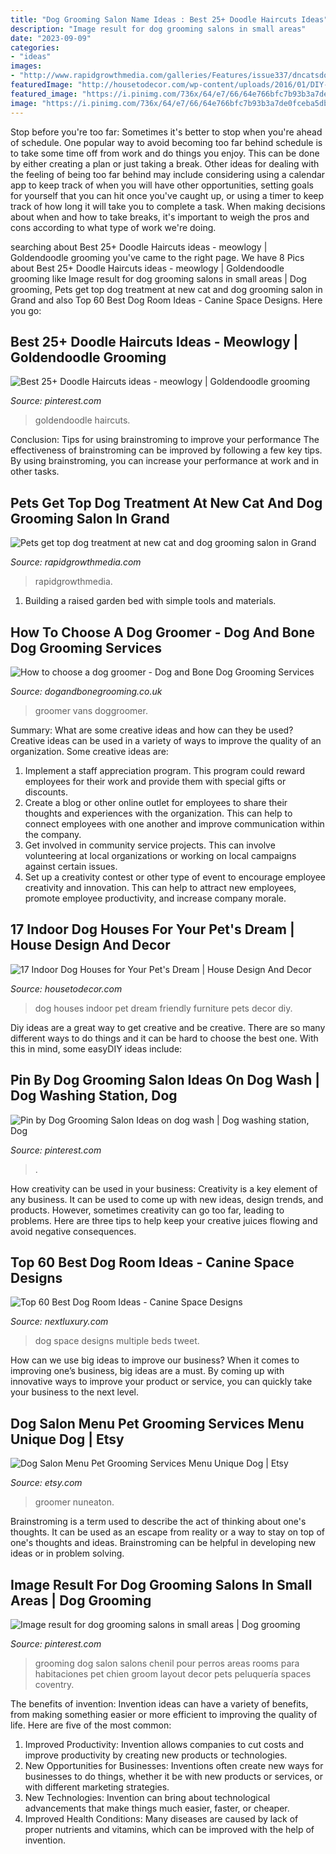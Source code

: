 ```yaml
---
title: "Dog Grooming Salon Name Ideas : Best 25+ Doodle Haircuts Ideas"
description: "Image result for dog grooming salons in small areas"
date: "2023-09-09"
categories:
- "ideas"
images:
- "http://www.rapidgrowthmedia.com/galleries/Features/issue337/dncatsdogs13.jpg?s=f"
featuredImage: "http://housetodecor.com/wp-content/uploads/2016/01/DIY-simple-dog-house-corner.jpg"
featured_image: "https://i.pinimg.com/736x/64/e7/66/64e766bfc7b93b3a7de0fceba5db6c14.jpg"
image: "https://i.pinimg.com/736x/64/e7/66/64e766bfc7b93b3a7de0fceba5db6c14.jpg"
---
```



Stop before you're too far: Sometimes it's better to stop when you're ahead of schedule.
One popular way to avoid becoming too far behind schedule is to take some time off from work and do things you enjoy. This can be done by either creating a plan or just taking a break. Other ideas for dealing with the feeling of being too far behind may include considering using a calendar app to keep track of when you will have other opportunities, setting goals for yourself that you can hit once you've caught up, or using a timer to keep track of how long it will take you to complete a task. When making decisions about when and how to take breaks, it's important to weigh the pros and cons according to what type of work we're doing.

	

		
searching about Best 25+ Doodle Haircuts ideas - meowlogy | Goldendoodle grooming you've came to the right page. We have 8 Pics about Best 25+ Doodle Haircuts ideas - meowlogy | Goldendoodle grooming like Image result for dog grooming salons in small areas | Dog grooming, Pets get top dog treatment at new cat and dog grooming salon in Grand and also Top 60 Best Dog Room Ideas - Canine Space Designs. Here you go:
		
    
## Best 25+ Doodle Haircuts Ideas - Meowlogy | Goldendoodle Grooming

<img loading=lazy src="https://i.pinimg.com/736x/92/b8/fc/92b8fcb54ff65c7dd696f92a84cafd83.jpg" onerror="this.onerror=null;this.src='https://tse3.mm.bing.net/th?id=OIP.WF7AljmWIESs2Ayf4Y0W7gHaJ3&amp;pid=15.1';" alt="Best 25+ Doodle Haircuts ideas - meowlogy | Goldendoodle grooming">

_Source: pinterest.com_

>goldendoodle haircuts. 

	

Conclusion: Tips for using brainstroming to improve your performance
The effectiveness of brainstroming can be improved by following a few key tips. By using brainstroming, you can increase your performance at work and in other tasks.

    
## Pets Get Top Dog Treatment At New Cat And Dog Grooming Salon In Grand

<img loading=lazy src="http://www.rapidgrowthmedia.com/galleries/Features/issue337/dncatsdogs13.jpg?s=f" onerror="this.onerror=null;this.src='https://tse3.mm.bing.net/th?id=OIP.b0rNQTUBp4gH7uN9LP47zQHaFj&amp;pid=15.1';" alt="Pets get top dog treatment at new cat and dog grooming salon in Grand">

_Source: rapidgrowthmedia.com_

>rapidgrowthmedia. 

	

1. Building a raised garden bed with simple tools and materials.

    
## How To Choose A Dog Groomer - Dog And Bone Dog Grooming Services

<img loading=lazy src="https://dogandbonegrooming.co.uk/wp-content/uploads/2014/06/mobile-in-mind.jpg" onerror="this.onerror=null;this.src='https://tse4.mm.bing.net/th?id=OIP.9zGEWzRYeU0ag8tFSSssrQAAAA&amp;pid=15.1';" alt="How to choose a dog groomer - Dog and Bone Dog Grooming Services">

_Source: dogandbonegrooming.co.uk_

>groomer vans doggroomer. 

	

Summary: What are some creative ideas and how can they be used?
Creative ideas can be used in a variety of ways to improve the quality of an organization. Some creative ideas are:
1. Implement a staff appreciation program. This program could reward employees for their work and provide them with special gifts or discounts.
2. Create a blog or other online outlet for employees to share their thoughts and experiences with the organization. This can help to connect employees with one another and improve communication within the company.
3. Get involved in community service projects. This can involve volunteering at local organizations or working on local campaigns against certain issues.
4. Set up a creativity contest or other type of event to encourage employee creativity and innovation. This can help to attract new employees, promote employee productivity, and increase company morale.

    
## 17 Indoor Dog Houses For Your Pet&#039;s Dream | House Design And Decor

<img loading=lazy src="http://housetodecor.com/wp-content/uploads/2016/01/DIY-simple-dog-house-corner.jpg" onerror="this.onerror=null;this.src='https://tse3.mm.bing.net/th?id=OIP.MJUrgzCwH6SVdQErt83zXgHaJ4&amp;pid=15.1';" alt="17 Indoor Dog Houses for Your Pet&#039;s Dream | House Design And Decor">

_Source: housetodecor.com_

>dog houses indoor pet dream friendly furniture pets decor diy. 

	

Diy ideas are a great way to get creative and be creative. There are so many different ways to do things and it can be hard to choose the best one. With this in mind, some easyDIY ideas include:

    
## Pin By Dog Grooming Salon Ideas On Dog Wash | Dog Washing Station, Dog

<img loading=lazy src="https://i.pinimg.com/736x/64/e7/66/64e766bfc7b93b3a7de0fceba5db6c14.jpg" onerror="this.onerror=null;this.src='https://tse2.mm.bing.net/th?id=OIP.nvhXQ6RHKGnDH2QJaVIQ4AHaLH&amp;pid=15.1';" alt="Pin by Dog Grooming Salon Ideas on dog wash | Dog washing station, Dog">

_Source: pinterest.com_

>. 

	

How creativity can be used in your business:
Creativity is a key element of any business. It can be used to come up with new ideas, design trends, and products. However, sometimes creativity can go too far, leading to problems. Here are three tips to help keep your creative juices flowing and avoid negative consequences.

    
## Top 60 Best Dog Room Ideas - Canine Space Designs

<img loading=lazy src="http://nextluxury.com/wp-content/uploads/multiple-dog-beds-dog-room-ideas.jpg" onerror="this.onerror=null;this.src='https://tse4.mm.bing.net/th?id=OIP.UTg-xrs1v1hcw7OdMGCPAAAAAA&amp;pid=15.1';" alt="Top 60 Best Dog Room Ideas - Canine Space Designs">

_Source: nextluxury.com_

>dog space designs multiple beds tweet. 

	

How can we use big ideas to improve our business?
When it comes to improving one’s business, big ideas are a must. By coming up with innovative ways to improve your product or service, you can quickly take your business to the next level.

    
## Dog Salon Menu Pet Grooming Services Menu Unique Dog | Etsy

<img loading=lazy src="https://i.etsystatic.com/9319878/r/il/fc9aab/2245725842/il_794xN.2245725842_6jx6.jpg" onerror="this.onerror=null;this.src='https://tse3.mm.bing.net/th?id=OIP.J4hFlh2ZDnwt8zy5p1XnSwHaLL&amp;pid=15.1';" alt="Dog Salon Menu Pet Grooming Services Menu Unique Dog | Etsy">

_Source: etsy.com_

>groomer nuneaton. 

	

Brainstroming is a term used to describe the act of thinking about one's thoughts. It can be used as an escape from reality or a way to stay on top of one's thoughts and ideas. Brainstroming can be helpful in developing new ideas or in problem solving.

    
## Image Result For Dog Grooming Salons In Small Areas | Dog Grooming

<img loading=lazy src="https://i.pinimg.com/736x/99/fa/c3/99fac3bc82f250201203a78d4d854926.jpg" onerror="this.onerror=null;this.src='https://tse4.mm.bing.net/th?id=OIP.-lxUoYFs6NAsGFdxJuMfUwHaNK&amp;pid=15.1';" alt="Image result for dog grooming salons in small areas | Dog grooming">

_Source: pinterest.com_

>grooming dog salon salons chenil pour perros areas rooms para habitaciones pet chien groom layout decor pets peluquería spaces coventry. 

	

The benefits of invention:
Invention ideas can have a variety of benefits, from making something easier or more efficient to improving the quality of life. Here are five of the most common: 
1. Improved Productivity: Invention allows companies to cut costs and improve productivity by creating new products or technologies.
2. New Opportunities for Businesses: Inventions often create new ways for businesses to do things, whether it be with new products or services, or with different marketing strategies.
3. New Technologies: Invention can bring about technological advancements that make things much easier, faster, or cheaper.
4. Improved Health Conditions: Many diseases are caused by lack of proper nutrients and vitamins, which can be improved with the help of invention. 
